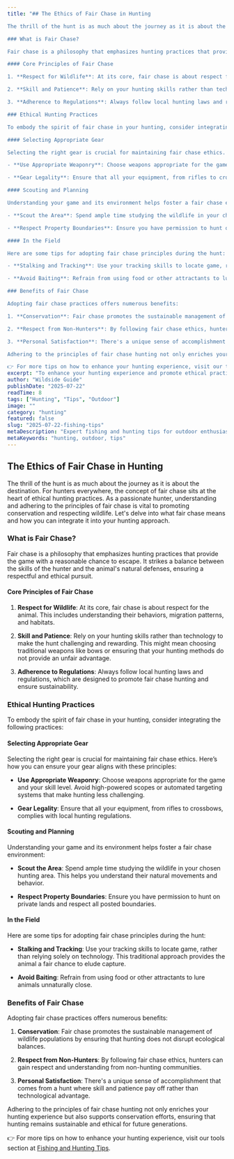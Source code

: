```yaml
---
title: "## The Ethics of Fair Chase in Hunting

The thrill of the hunt is as much about the journey as it is about the destination. For hunters everywhere, the concept of fair chase sits at the heart of ethical hunting practices. As a passionate hunter, understanding and adhering to the principles of fair chase is vital to promoting conservation and respecting wildlife. Let's delve into what fair chase means and how you can integrate it into your hunting approach.

### What is Fair Chase?

Fair chase is a philosophy that emphasizes hunting practices that provide the game with a reasonable chance to escape. It strikes a balance between the skills of the hunter and the animal's natural defenses, ensuring a respectful and ethical pursuit.

#### Core Principles of Fair Chase

1. **Respect for Wildlife**: At its core, fair chase is about respect for the animal. This includes understanding their behaviors, migration patterns, and habitats.

2. **Skill and Patience**: Rely on your hunting skills rather than technology to make the hunt challenging and rewarding. This might mean choosing traditional weapons like bows or ensuring that your hunting methods do not provide an unfair advantage.

3. **Adherence to Regulations**: Always follow local hunting laws and regulations, which are designed to promote fair chase hunting and ensure sustainability.

### Ethical Hunting Practices

To embody the spirit of fair chase in your hunting, consider integrating the following practices:

#### Selecting Appropriate Gear

Selecting the right gear is crucial for maintaining fair chase ethics. Here’s how you can ensure your gear aligns with these principles:

- **Use Appropriate Weaponry**: Choose weapons appropriate for the game and your skill level. Avoid high-powered scopes or automated targeting systems that make hunting less challenging.

- **Gear Legality**: Ensure that all your equipment, from rifles to crossbows, complies with local hunting regulations.

#### Scouting and Planning

Understanding your game and its environment helps foster a fair chase environment:

- **Scout the Area**: Spend ample time studying the wildlife in your chosen hunting area. This helps you understand their natural movements and behavior.

- **Respect Property Boundaries**: Ensure you have permission to hunt on private lands and respect all posted boundaries.

#### In the Field

Here are some tips for adopting fair chase principles during the hunt:

- **Stalking and Tracking**: Use your tracking skills to locate game, rather than relying solely on technology. This traditional approach provides the animal a fair chance to elude capture.

- **Avoid Baiting**: Refrain from using food or other attractants to lure animals unnaturally close.

### Benefits of Fair Chase

Adopting fair chase practices offers numerous benefits:

1. **Conservation**: Fair chase promotes the sustainable management of wildlife populations by ensuring that hunting does not disrupt ecological balances.

2. **Respect from Non-Hunters**: By following fair chase ethics, hunters can gain respect and understanding from non-hunting communities.

3. **Personal Satisfaction**: There's a unique sense of accomplishment that comes from a hunt where skill and patience pay off rather than technological advantage.

Adhering to the principles of fair chase hunting not only enriches your hunting experience but also supports conservation efforts, ensuring that hunting remains sustainable and ethical for future generations.

👉 For more tips on how to enhance your hunting experience, visit our tools section at [Fishing and Hunting Tips](https://www.fishingandhuntingtips.com/tools)."
excerpt: "To enhance your hunting experience and promote ethical practices, consider integrating fair chase principles, such as respecting wildlife, practicing patience and skill, adhering to regulations, selecting appropriate gear, scouting and planning, and adopting fair chase practices in the field. These practices not only enrich your hunting experience but also support conservation efforts for future generations."
author: "Wildside Guide"
publishDate: "2025-07-22"
readTime: 8
tags: ["Hunting", "Tips", "Outdoor"]
image: ""
category: "hunting"
featured: false
slug: "2025-07-22-fishing-tips"
metaDescription: "Expert fishing and hunting tips for outdoor enthusiasts"
metaKeywords: "hunting, outdoor, tips"
---
```

## The Ethics of Fair Chase in Hunting

The thrill of the hunt is as much about the journey as it is about the destination. For hunters everywhere, the concept of fair chase sits at the heart of ethical hunting practices. As a passionate hunter, understanding and adhering to the principles of fair chase is vital to promoting conservation and respecting wildlife. Let's delve into what fair chase means and how you can integrate it into your hunting approach.

### What is Fair Chase?

Fair chase is a philosophy that emphasizes hunting practices that provide the game with a reasonable chance to escape. It strikes a balance between the skills of the hunter and the animal's natural defenses, ensuring a respectful and ethical pursuit.

#### Core Principles of Fair Chase

1. **Respect for Wildlife**: At its core, fair chase is about respect for the animal. This includes understanding their behaviors, migration patterns, and habitats.

2. **Skill and Patience**: Rely on your hunting skills rather than technology to make the hunt challenging and rewarding. This might mean choosing traditional weapons like bows or ensuring that your hunting methods do not provide an unfair advantage.

3. **Adherence to Regulations**: Always follow local hunting laws and regulations, which are designed to promote fair chase hunting and ensure sustainability.

### Ethical Hunting Practices

To embody the spirit of fair chase in your hunting, consider integrating the following practices:

#### Selecting Appropriate Gear

Selecting the right gear is crucial for maintaining fair chase ethics. Here’s how you can ensure your gear aligns with these principles:

- **Use Appropriate Weaponry**: Choose weapons appropriate for the game and your skill level. Avoid high-powered scopes or automated targeting systems that make hunting less challenging.

- **Gear Legality**: Ensure that all your equipment, from rifles to crossbows, complies with local hunting regulations.

#### Scouting and Planning

Understanding your game and its environment helps foster a fair chase environment:

- **Scout the Area**: Spend ample time studying the wildlife in your chosen hunting area. This helps you understand their natural movements and behavior.

- **Respect Property Boundaries**: Ensure you have permission to hunt on private lands and respect all posted boundaries.

#### In the Field

Here are some tips for adopting fair chase principles during the hunt:

- **Stalking and Tracking**: Use your tracking skills to locate game, rather than relying solely on technology. This traditional approach provides the animal a fair chance to elude capture.

- **Avoid Baiting**: Refrain from using food or other attractants to lure animals unnaturally close.

### Benefits of Fair Chase

Adopting fair chase practices offers numerous benefits:

1. **Conservation**: Fair chase promotes the sustainable management of wildlife populations by ensuring that hunting does not disrupt ecological balances.

2. **Respect from Non-Hunters**: By following fair chase ethics, hunters can gain respect and understanding from non-hunting communities.

3. **Personal Satisfaction**: There's a unique sense of accomplishment that comes from a hunt where skill and patience pay off rather than technological advantage.

Adhering to the principles of fair chase hunting not only enriches your hunting experience but also supports conservation efforts, ensuring that hunting remains sustainable and ethical for future generations.

👉 For more tips on how to enhance your hunting experience, visit our tools section at [Fishing and Hunting Tips](https://www.fishingandhuntingtips.com/tools).